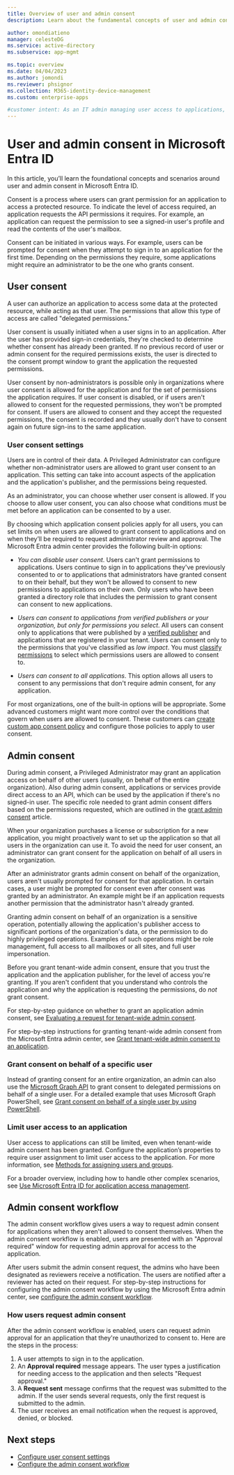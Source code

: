 ```yaml
---
title: Overview of user and admin consent
description: Learn about the fundamental concepts of user and admin consent in Microsoft Entra ID

author: omondiatieno
manager: celesteDG
ms.service: active-directory
ms.subservice: app-mgmt

ms.topic: overview
ms.date: 04/04/2023
ms.author: jomondi
ms.reviewer: phsignor
ms.collection: M365-identity-device-management
ms.custom: enterprise-apps

#customer intent: As an IT admin managing user access to applications, I want to understand the concepts and scenarios around user and admin consent in Microsoft Entra ID, so that I can configure the appropriate settings and permissions for my organization's applications.
---
```


# User and admin consent in Microsoft Entra ID

In this article, you’ll learn the foundational concepts and scenarios around user and admin consent in Microsoft Entra ID.

Consent is a process where users can grant permission for an application to access a protected resource. To indicate the level of access required, an application requests the API permissions it requires. For example, an application can request the permission to see a signed-in user's profile and read the contents of the user's mailbox.

Consent can be initiated in various ways. For example, users can be prompted for consent when they attempt to sign in to an application for the first time. Depending on the permissions they require, some applications might require an administrator to be the one who grants consent.

## User consent

A user can authorize an application to access some data at the protected resource, while acting as that user. The permissions that allow this type of access are called "delegated permissions."

User consent is usually initiated when a user signs in to an application. After the user has provided sign-in credentials, they're checked to determine whether consent has already been granted. If no previous record of user or admin consent for the required permissions exists, the user is directed to the consent prompt window to grant the application the requested permissions.

User consent by non-administrators is possible only in organizations where user consent is allowed for the application and for the set of permissions the application requires. If user consent is disabled, or if users aren't allowed to consent for the requested permissions, they won't be prompted for consent. If users are allowed to consent and they accept the requested permissions, the consent is recorded and they usually don't have to consent again on future sign-ins to the same application.

### User consent settings

Users are in control of their data. A Privileged Administrator can configure whether non-administrator users are allowed to grant user consent to an application. This setting can take into account aspects of the application and the application's publisher, and the permissions being requested.

As an administrator, you can choose whether user consent is allowed. If you choose to allow user consent, you can also choose what conditions must be met before an application can be consented to by a user.

By choosing which application consent policies apply for all users, you can set limits on when users are allowed to grant consent to applications and on when they’ll be required to request administrator review and approval. The Microsoft Entra admin center provides the following built-in options:

- *You can disable user consent*. Users can't grant permissions to applications. Users continue to sign in to applications they've previously consented to or to applications that administrators have granted consent to on their behalf, but they won't be allowed to consent to new permissions to applications on their own. Only users who have been granted a directory role that includes the permission to grant consent can consent to new applications.

- *Users can consent to applications from verified publishers or your organization, but only for permissions you select*. All users can consent only to applications that were published by a [verified publisher](~/identity-platform/publisher-verification-overview.md) and applications that are registered in your tenant. Users can consent only to the permissions that you've classified as *low impact*. You must [classify permissions](configure-permission-classifications.md) to select which permissions users are allowed to consent to.

- *Users can consent to all applications*. This option allows all users to consent to any permissions that don't require admin consent, for any application.

For most organizations, one of the built-in options will be appropriate. Some advanced customers might want more control over the conditions that govern when users are allowed to consent. These customers can [create custom app consent policy](manage-app-consent-policies.md#create-a-custom-app-consent-policy-using-powershell) and configure those policies to apply to user consent.

## Admin consent

During admin consent, a Privileged Administrator may grant an application access on behalf of other users (usually, on behalf of the entire organization). Also during admin consent, applications or services provide direct access to an API, which can be used by the application if there's no signed-in user. The specific role needed to grant admin consent differs based on the permissions requested, which are outlined in the [grant admin consent](grant-admin-consent.md#prerequisites) article.

When your organization purchases a license or subscription for a new application, you might proactively want to set up the application so that all users in the organization can use it. To avoid the need for user consent, an administrator can grant consent for the application on behalf of all users in the organization.

After an administrator grants admin consent on behalf of the organization, users aren't usually prompted for consent for that application. In certain cases, a user might be prompted for consent even after consent was granted by an administrator. An example might be if an application requests another permission that the administrator hasn't already granted.

Granting admin consent on behalf of an organization is a sensitive operation, potentially allowing the application's publisher access to significant portions of the organization's data, or the permission to do highly privileged operations. Examples of such operations might be role management, full access to all mailboxes or all sites, and full user impersonation. 

Before you grant tenant-wide admin consent, ensure that you trust the application and the application publisher, for the level of access you're granting. If you aren't confident that you understand who controls the application and why the application is requesting the permissions, do *not* grant consent.

For step-by-step guidance on whether to grant an application admin consent, see [Evaluating a request for tenant-wide admin consent](manage-consent-requests.md#evaluate-a-request-for-tenant-wide-admin-consent).

For step-by-step instructions for granting tenant-wide admin consent from the Microsoft Entra admin center, see [Grant tenant-wide admin consent to an application](grant-admin-consent.md).

### Grant consent on behalf of a specific user

Instead of granting consent for an entire organization, an admin can also use the [Microsoft Graph API](/graph/use-the-api) to grant consent to delegated permissions on behalf of a single user. For a detailed example that uses Microsoft Graph PowerShell, see [Grant consent on behalf of a single user by using PowerShell](manage-consent-requests.md).

### Limit user access to an application

User access to applications can still be limited, even when tenant-wide admin consent has been granted. Configure the application’s properties to require user assignment to limit user access to the application. For more information, see [Methods for assigning users and groups](assign-user-or-group-access-portal.md).

For a broader overview, including how to handle other complex scenarios, see [Use Microsoft Entra ID for application access management](what-is-access-management.md).

## Admin consent workflow

The admin consent workflow gives users a way to request admin consent for applications when they aren't allowed to consent themselves. When the admin consent workflow is enabled, users are presented with an "Approval required" window for requesting admin approval for access to the application.

After users submit the admin consent request, the admins who have been designated as reviewers receive a notification. The users are notified after a reviewer has acted on their request. For step-by-step instructions for configuring the admin consent workflow by using the Microsoft Entra admin center, see [configure the admin consent workflow](configure-admin-consent-workflow.md).

### How users request admin consent

After the admin consent workflow is enabled, users can request admin approval for an application that they're unauthorized to consent to. Here are the steps in the process:

1. A user attempts to sign in to the application.
1. An **Approval required** message appears. The user types a justification for needing access to the application and then selects "Request approval."
1. A **Request sent** message confirms that the request was submitted to the admin. If the user sends several requests, only the first request is submitted to the admin.
1. The user receives an email notification when the request is approved, denied, or blocked.

## Next steps

- [Configure user consent settings](configure-user-consent.md)
- [Configure the admin consent workflow](configure-admin-consent-workflow.md)
